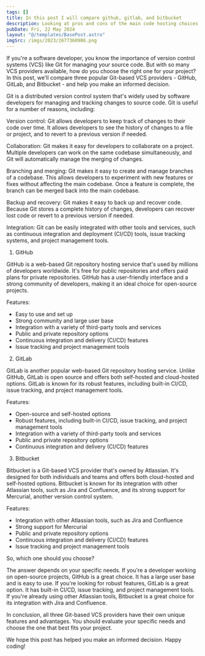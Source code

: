 ```yaml
---
tags: []
title: In this post I will compare github, gitlab, and bitbucket
description: Looking at pros and cons of the main code hosting choices.
pubDate: Fri, 22 May 2024
layout: "@/templates/BasePost.astro"
imgSrc: /imgs/2023/2677360986.png
---
```


If you're a software developer, you know the importance of version control systems (VCS) like Git for managing your source code. But with so many VCS providers available, how do you choose the right one for your project? In this post, we'll compare three popular Git-based VCS providers - GitHub, GitLab, and Bitbucket - and help you make an informed decision.

Git is a distributed version control system that's widely used by software developers for managing and tracking changes to source code. Git is useful for a number of reasons, including:

Version control: Git allows developers to keep track of changes to their code over time. It allows developers to see the history of changes to a file or project, and to revert to a previous version if needed.

Collaboration: Git makes it easy for developers to collaborate on a project. Multiple developers can work on the same codebase simultaneously, and Git will automatically manage the merging of changes.

Branching and merging: Git makes it easy to create and manage branches of a codebase. This allows developers to experiment with new features or fixes without affecting the main codebase. Once a feature is complete, the branch can be merged back into the main codebase.

Backup and recovery: Git makes it easy to back up and recover code. Because Git stores a complete history of changes, developers can recover lost code or revert to a previous version if needed.

Integration: Git can be easily integrated with other tools and services, such as continuous integration and deployment (CI/CD) tools, issue tracking systems, and project management tools.

1. GitHub

GitHub is a web-based Git repository hosting service that's used by millions of developers worldwide. It's free for public repositories and offers paid plans for private repositories. GitHub has a user-friendly interface and a strong community of developers, making it an ideal choice for open-source projects.

Features:

* Easy to use and set up
* Strong community and large user base
* Integration with a variety of third-party tools and services
* Public and private repository options
* Continuous integration and delivery (CI/CD) features
* Issue tracking and project management tools

2. GitLab

GitLab is another popular web-based Git repository hosting service. Unlike GitHub, GitLab is open source and offers both self-hosted and cloud-hosted options. GitLab is known for its robust features, including built-in CI/CD, issue tracking, and project management tools.

Features:

* Open-source and self-hosted options
* Robust features, including built-in CI/CD, issue tracking, and project management tools
* Integration with a variety of third-party tools and services
* Public and private repository options
* Continuous integration and delivery (CI/CD) features
3. Bitbucket

Bitbucket is a Git-based VCS provider that's owned by Atlassian. It's designed for both individuals and teams and offers both cloud-hosted and self-hosted options. Bitbucket is known for its integration with other Atlassian tools, such as Jira and Confluence, and its strong support for Mercurial, another version control system.

Features:

* Integration with other Atlassian tools, such as Jira and Confluence
* Strong support for Mercurial
* Public and private repository options
* Continuous integration and delivery (CI/CD) features
* Issue tracking and project management tools

So, which one should you choose?

The answer depends on your specific needs. If you're a developer working on open-source projects, GitHub is a great choice. It has a large user base and is easy to use. If you're looking for robust features, GitLab is a great option. It has built-in CI/CD, issue tracking, and project management tools. If you're already using other Atlassian tools, Bitbucket is a great choice for its integration with Jira and Confluence.

In conclusion, all three Git-based VCS providers have their own unique features and advantages. You should evaluate your specific needs and choose the one that best fits your project.

We hope this post has helped you make an informed decision. Happy coding!


